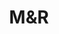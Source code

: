 ---
title: "M&R"
url: /ciudad-autonoma-de-buenos-aires/mundr-avenida-directorio/
shop: Autoteile
---